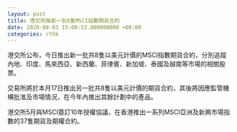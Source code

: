 ```yaml
---
layout: post
title: 港交所推新一批8隻MSCI指數期貨合約
date: 2020-08-03 15:00:53.000000000 +08:00
categories: rthk
---
```


港交所公布，今日推出新一批共8隻以美元計價的MSCI指數期貨合約，分別追蹤內地、印度、馬來西亞、新西蘭、菲律賓、新加坡、泰國及越南等市場的相關股票。

交易所將於本月17日推出另一批共8隻以美元計價的期貨合約，其後將因應監管機構批准及市場情況，在今年內推出其餘計劃中的產品。

港交所5月與MSCI簽訂10年授權協議，在香港推出一系列MSCI亞洲及新興市場指數的37隻期貨及期權合約。
